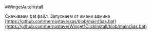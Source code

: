 #WingetAutoInstall

Скачиваем bat файл. Запускаем от имени админа
[https://github.com/hernostave/sas/blob/main/Sas.bat](https://github.com/hernostave/Winget1ClickInstall/blob/main/Sas.bat)
